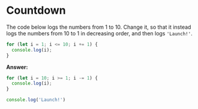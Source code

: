 # Countdown

The code below logs the numbers from 1 to 10. Change it, so that it instead logs the numbers from 10 to 1 in decreasing order, and then logs `'Launch!'`.

```js
for (let i = 1; i <= 10; i += 1) {
  console.log(i);
}
```

**Answer:**

```js
for (let i = 10; i >= 1; i -= 1) {
  console.log(i);
}

console.log('Launch!')

```

